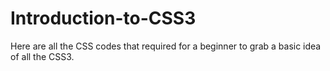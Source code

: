 # Introduction-to-CSS3
Here are all the CSS codes that required for a beginner to grab a basic idea of all the CSS3.
